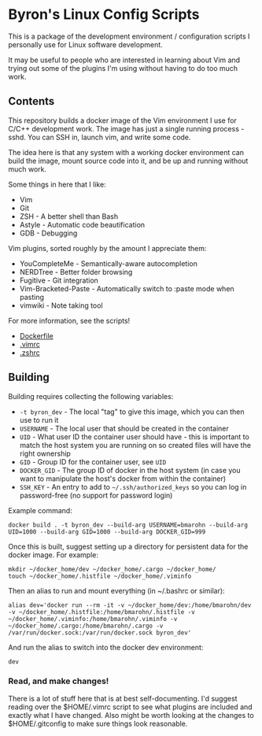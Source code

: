 # Byron's Linux Config Scripts

This is a package of the development environment / configuration scripts I personally use for Linux software development.

It may be useful to people who are interested in learning about Vim and trying out some of the plugins I'm using without having to do too much work.

## Contents

This repository builds a docker image of the Vim environment I use for C/C++ development work. The image has just a single running process - sshd. You can SSH in, launch vim, and write some code.

The idea here is that any system with a working docker environment can build the image, mount source code into it, and be up and running without much work.

Some things in here that I like:
- Vim
- Git
- ZSH - A better shell than Bash
- Astyle - Automatic code beautification
- GDB - Debugging

Vim plugins, sorted roughly by the amount I appreciate them:
- YouCompleteMe - Semantically-aware autocompletion
- NERDTree - Better folder browsing
- Fugitive - Git integration
- Vim-Bracketed-Paste - Automatically switch to :paste mode when pasting
- vimwiki - Note taking tool

For more information, see the scripts!
- [Dockerfile](Dockerfile)
- [.vimrc](scripts/vimrc)
- [.zshrc](scripts/zshrc)

## Building

Building requires collecting the following variables:

- `-t byron_dev` - The local "tag" to give this image, which you can then use to run it
- `USERNAME` - The local user that should be created in the container
- `UID` - What user ID the container user should have - this is important to match the host system you are running on so created files will have the right ownership
- `GID` - Group ID for the container user, see `UID`
- `DOCKER_GID` - The group ID of docker in the host system (in case you want to manipulate the host's docker from within the container)
- `SSH_KEY` - An entry to add to `~/.ssh/authorized_keys` so you can log in password-free (no support for password login)

Example command:
```
docker build . -t byron_dev --build-arg USERNAME=bmarohn --build-arg UID=1000 --build-arg GID=1000 --build-arg DOCKER_GID=999
```

Once this is built, suggest setting up a directory for persistent data for the docker image. For example:
```
mkdir ~/docker_home/dev ~/docker_home/.cargo ~/docker_home/
touch ~/docker_home/.histfile ~/docker_home/.viminfo
```

Then an alias to run and mount everything (in ~/.bashrc or similar):
```
alias dev='docker run --rm -it -v ~/docker_home/dev:/home/bmarohn/dev -v ~/docker_home/.histfile:/home/bmarohn/.histfile -v ~/docker_home/.viminfo:/home/bmarohn/.viminfo -v ~/docker_home/.cargo:/home/bmarohn/.cargo -v /var/run/docker.sock:/var/run/docker.sock byron_dev'
```

And run the alias to switch into the docker dev environment:
```
dev
```


### Read, and make changes!

There is a lot of stuff here that is at best self-documenting. I'd suggest reading over the $HOME/.vimrc script to see what plugins are included and exactly what I have changed. Also might be worth looking at the changes to $HOME/.gitconfig to make sure things look reasonable.
